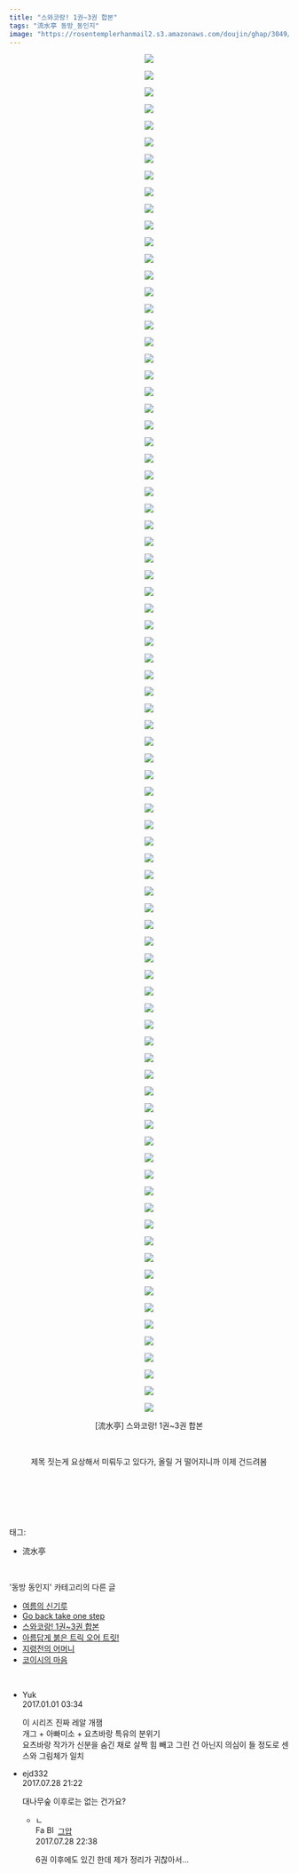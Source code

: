 ```yaml
---
title: "스와코랑! 1권~3권 합본"
tags: "流水亭 동방_동인지"
image: "https://rosentemplerhanmail2.s3.amazonaws.com/doujin/ghap/3049/001.jpg"
---
```

<div class="article">
<p style="text-align: center; clear: none; float: none;"><img src="{{ site.imgserver12 }}/ghap/3049/001.jpg"/></p>
<p style="text-align: center; clear: none; float: none;"><img src="{{ site.imgserver12 }}/ghap/3049/002.jpg"/></p>
<p style="text-align: center; clear: none; float: none;"><img src="{{ site.imgserver12 }}/ghap/3049/003.jpg"/></p>
<p style="text-align: center; clear: none; float: none;"><img src="{{ site.imgserver12 }}/ghap/3049/004.jpg"/></p>
<p style="text-align: center; clear: none; float: none;"><img src="{{ site.imgserver12 }}/ghap/3049/005.jpg"/></p>
<p style="text-align: center; clear: none; float: none;"><img src="{{ site.imgserver12 }}/ghap/3049/006.jpg"/></p>
<p style="text-align: center; clear: none; float: none;"><img src="{{ site.imgserver12 }}/ghap/3049/007.jpg"/></p>
<p style="text-align: center; clear: none; float: none;"><img src="{{ site.imgserver12 }}/ghap/3049/008.jpg"/></p>
<p style="text-align: center; clear: none; float: none;"><img src="{{ site.imgserver12 }}/ghap/3049/009.jpg"/></p>
<p style="text-align: center; clear: none; float: none;"><img src="{{ site.imgserver12 }}/ghap/3049/010.jpg"/></p>
<p style="text-align: center; clear: none; float: none;"><img src="{{ site.imgserver12 }}/ghap/3049/011.jpg"/></p>
<p style="text-align: center; clear: none; float: none;"><img src="{{ site.imgserver12 }}/ghap/3049/012.jpg"/></p>
<p style="text-align: center; clear: none; float: none;"><img src="{{ site.imgserver12 }}/ghap/3049/013.jpg"/></p>
<p style="text-align: center; clear: none; float: none;"><img src="{{ site.imgserver12 }}/ghap/3049/014.jpg"/></p>
<p style="text-align: center; clear: none; float: none;"><img src="{{ site.imgserver12 }}/ghap/3049/015.jpg"/></p>
<p style="text-align: center; clear: none; float: none;"><img src="{{ site.imgserver12 }}/ghap/3049/016.jpg"/></p>
<p style="text-align: center; clear: none; float: none;"><img src="{{ site.imgserver12 }}/ghap/3049/017.jpg"/></p>
<p style="text-align: center; clear: none; float: none;"><img src="{{ site.imgserver12 }}/ghap/3049/018.jpg"/></p>
<p style="text-align: center; clear: none; float: none;"><img src="{{ site.imgserver12 }}/ghap/3049/019.jpg"/></p>
<p style="text-align: center; clear: none; float: none;"><img src="{{ site.imgserver12 }}/ghap/3049/020.jpg"/></p>
<p style="text-align: center; clear: none; float: none;"><img src="{{ site.imgserver12 }}/ghap/3049/021.jpg"/></p>
<p style="text-align: center; clear: none; float: none;"><img src="{{ site.imgserver12 }}/ghap/3049/022.jpg"/></p>
<p style="text-align: center; clear: none; float: none;"><img src="{{ site.imgserver12 }}/ghap/3049/023.jpg"/></p>
<p style="text-align: center; clear: none; float: none;"><img src="{{ site.imgserver12 }}/ghap/3049/024.jpg"/></p>
<p style="text-align: center; clear: none; float: none;"><img src="{{ site.imgserver12 }}/ghap/3049/025.jpg"/></p>
<p style="text-align: center; clear: none; float: none;"><img src="{{ site.imgserver12 }}/ghap/3049/026.jpg"/></p>
<p style="text-align: center; clear: none; float: none;"><img src="{{ site.imgserver12 }}/ghap/3049/027.jpg"/></p>
<p style="text-align: center; clear: none; float: none;"><img src="{{ site.imgserver12 }}/ghap/3049/028.jpg"/></p>
<p style="text-align: center; clear: none; float: none;"><img src="{{ site.imgserver12 }}/ghap/3049/029.jpg"/></p>
<p style="text-align: center; clear: none; float: none;"><img src="{{ site.imgserver12 }}/ghap/3049/030.jpg"/></p>
<p style="text-align: center; clear: none; float: none;"><img src="{{ site.imgserver12 }}/ghap/3049/031.jpg"/></p>
<p style="text-align: center; clear: none; float: none;"><img src="{{ site.imgserver12 }}/ghap/3049/032.jpg"/></p>
<p style="text-align: center; clear: none; float: none;"><img src="{{ site.imgserver12 }}/ghap/3049/033.jpg"/></p>
<p style="text-align: center; clear: none; float: none;"><img src="{{ site.imgserver12 }}/ghap/3049/034.jpg"/></p>
<p style="text-align: center; clear: none; float: none;"><img src="{{ site.imgserver12 }}/ghap/3049/035.jpg"/></p>
<p style="text-align: center; clear: none; float: none;"><img src="{{ site.imgserver12 }}/ghap/3049/036.jpg"/></p>
<p style="text-align: center; clear: none; float: none;"><img src="{{ site.imgserver12 }}/ghap/3049/037.jpg"/></p>
<p style="text-align: center; clear: none; float: none;"><img src="{{ site.imgserver12 }}/ghap/3049/038.jpg"/></p>
<p style="text-align: center; clear: none; float: none;"><img src="{{ site.imgserver12 }}/ghap/3049/039.jpg"/></p>
<p style="text-align: center; clear: none; float: none;"><img src="{{ site.imgserver12 }}/ghap/3049/040.jpg"/></p>
<p style="text-align: center; clear: none; float: none;"><img src="{{ site.imgserver12 }}/ghap/3049/041.jpg"/></p>
<p style="text-align: center; clear: none; float: none;"><img src="{{ site.imgserver12 }}/ghap/3049/042.jpg"/></p>
<p style="text-align: center; clear: none; float: none;"><img src="{{ site.imgserver12 }}/ghap/3049/043.jpg"/></p>
<p style="text-align: center; clear: none; float: none;"><img src="{{ site.imgserver12 }}/ghap/3049/044.jpg"/></p>
<p style="text-align: center; clear: none; float: none;"><img src="{{ site.imgserver12 }}/ghap/3049/045.jpg"/></p>
<p style="text-align: center; clear: none; float: none;"><img src="{{ site.imgserver12 }}/ghap/3049/046.jpg"/></p>
<p style="text-align: center; clear: none; float: none;"><img src="{{ site.imgserver12 }}/ghap/3049/047.jpg"/></p>
<p style="text-align: center; clear: none; float: none;"><img src="{{ site.imgserver12 }}/ghap/3049/048.jpg"/></p>
<p style="text-align: center; clear: none; float: none;"><img src="{{ site.imgserver12 }}/ghap/3049/049.jpg"/></p>
<p style="text-align: center; clear: none; float: none;"><img src="{{ site.imgserver12 }}/ghap/3049/050.jpg"/></p>
<p style="text-align: center; clear: none; float: none;"><img src="{{ site.imgserver12 }}/ghap/3049/051.jpg"/></p>
<p style="text-align: center; clear: none; float: none;"><img src="{{ site.imgserver12 }}/ghap/3049/052.jpg"/></p>
<p style="text-align: center; clear: none; float: none;"><img src="{{ site.imgserver12 }}/ghap/3049/053.jpg"/></p>
<p style="text-align: center; clear: none; float: none;"><img src="{{ site.imgserver12 }}/ghap/3049/054.jpg"/></p>
<p style="text-align: center; clear: none; float: none;"><img src="{{ site.imgserver12 }}/ghap/3049/055.jpg"/></p>
<p style="text-align: center; clear: none; float: none;"><img src="{{ site.imgserver12 }}/ghap/3049/056.jpg"/></p>
<p style="text-align: center; clear: none; float: none;"><img src="{{ site.imgserver12 }}/ghap/3049/057.jpg"/></p>
<p style="text-align: center; clear: none; float: none;"><img src="{{ site.imgserver12 }}/ghap/3049/058.jpg"/></p>
<p style="text-align: center; clear: none; float: none;"><img src="{{ site.imgserver12 }}/ghap/3049/059.jpg"/></p>
<p style="text-align: center; clear: none; float: none;"><img src="{{ site.imgserver12 }}/ghap/3049/060.jpg"/></p>
<p style="text-align: center; clear: none; float: none;"><img src="{{ site.imgserver12 }}/ghap/3049/061.jpg"/></p>
<p style="text-align: center; clear: none; float: none;"><img src="{{ site.imgserver12 }}/ghap/3049/062.jpg"/></p>
<p style="text-align: center; clear: none; float: none;"><img src="{{ site.imgserver12 }}/ghap/3049/063.jpg"/></p>
<p style="text-align: center; clear: none; float: none;"><img src="{{ site.imgserver12 }}/ghap/3049/064.jpg"/></p>
<p style="text-align: center; clear: none; float: none;"><img src="{{ site.imgserver12 }}/ghap/3049/065.jpg"/></p>
<p style="text-align: center; clear: none; float: none;"><img src="{{ site.imgserver12 }}/ghap/3049/066.jpg"/></p>
<p style="text-align: center; clear: none; float: none;"><img src="{{ site.imgserver12 }}/ghap/3049/067.jpg"/></p>
<p style="text-align: center; clear: none; float: none;"><img src="{{ site.imgserver12 }}/ghap/3049/068.jpg"/></p>
<p style="text-align: center; clear: none; float: none;"><img src="{{ site.imgserver12 }}/ghap/3049/069.jpg"/></p>
<p style="text-align: center; clear: none; float: none;"><img src="{{ site.imgserver12 }}/ghap/3049/070.jpg"/></p>
<p style="text-align: center; clear: none; float: none;"><img src="{{ site.imgserver12 }}/ghap/3049/071.jpg"/></p>
<p style="text-align: center; clear: none; float: none;"><img src="{{ site.imgserver12 }}/ghap/3049/072.jpg"/></p>
<p style="text-align: center; clear: none; float: none;"><img src="{{ site.imgserver12 }}/ghap/3049/073.jpg"/></p>
<p style="text-align: center; clear: none; float: none;"><img src="{{ site.imgserver12 }}/ghap/3049/074.jpg"/></p>
<p style="text-align: center; clear: none; float: none;"><img src="{{ site.imgserver12 }}/ghap/3049/075.jpg"/></p>
<p style="text-align: center; clear: none; float: none;"><img src="{{ site.imgserver12 }}/ghap/3049/076.jpg"/></p>
<p style="text-align: center; clear: none; float: none;"><img src="{{ site.imgserver12 }}/ghap/3049/077.jpg"/></p>
<p style="text-align: center; clear: none; float: none;"><img src="{{ site.imgserver12 }}/ghap/3049/078.jpg"/></p>
<p style="text-align: center; clear: none; float: none;"><img src="{{ site.imgserver12 }}/ghap/3049/079.jpg"/></p>
<p style="text-align: center; clear: none; float: none;"><img src="{{ site.imgserver12 }}/ghap/3049/080.jpg"/></p>
<p style="text-align: center; clear: none; float: none;"><img src="{{ site.imgserver12 }}/ghap/3049/081.jpg"/></p>
<p style="text-align: center; clear: none; float: none;"><img src="{{ site.imgserver12 }}/ghap/3049/082.jpg"/></p>
<p style="text-align: center; clear: none; float: none;">[流水亭] 스와코랑! 1권~3권 합본</p>
<p style="text-align: center; clear: none; float: none;"><br/></p>
<p style="text-align: center; clear: none; float: none;">제목 짓는게 요상해서 미뤄두고 있다가, 올릴 거 떨어지니까 이제 건드려봄</p>
<p style="text-align: center; clear: none; float: none;"><br/></p>
<p><br/></p>
</div><br/>
<div class="tagTrail">
<p>태그: </p>
<ul>
<li>流水亭</li>
</ul>
</div><br/>
<div class="another">
<p>'동방 동인지' 카테고리의 다른 글</p>
<ul>
<li><a href="/ghap_3053">여름의 신기루</a></li>
<li><a href="/ghap_3050">Go back take one step</a></li>
<li><a href="/ghap_3049">스와코랑! 1권~3권 합본</a></li>
<li><a href="/ghap_3048">아름답게 붉은 트릭 오어 트릿!</a></li>
<li><a href="/ghap_3045">지령전의 어머니</a></li>
<li><a href="/ghap_3042">코이시의 마음</a></li>
</ul>
</div><br/>
<div class="cb_module cb_fluid">
<div class="cb_wrt cb_profile">
<div class="comment">
<ul>
<li class="cb_thumb_off" id="comment14880615">
<div class="cb_comment_area">
<div class="cb_info_area">
<div class="cb_section">
<span class="cb_nick_name">Yuk</span>
</div>
<div class="cb_section">
<span class="cb_date">2017.01.01 03:34 </span>
</div>
</div>
<div class="cb_dsc_comment">
<p class="cb_dsc">
											이 시리즈 진짜 레알 개잼<br/>
개그 + 아빠미소 + 요츠바랑 특유의 분위기<br/>
요츠바랑 작가가 신분을 숨긴 채로 살짝 힘 빼고 그린 건 아닌지 의심이 들 정도로 센스와 그림체가 일치
										</p>
</div>
</div></li>
<li class="cb_thumb_off" id="comment15046498">
<div class="cb_comment_area">
<div class="cb_info_area">
<div class="cb_section">
<span class="cb_nick_name">ejd332</span>
</div>
<div class="cb_section">
<span class="cb_date">2017.07.28 21:22 </span>
</div>
</div>
<div class="cb_dsc_comment">
<p class="cb_dsc">
											대나무숲 이후로는 없는 건가요?
										</p>
</div>
<ul>
<li class="cb_thumb_off" id="comment15046534">
<span class="cb_bu_subnode">ㄴ</span>
<div class="cb_comment_area">
<div class="cb_info_area">
<div class="cb_section">
<span class="cb_nick_name"><img alt="Favicon of https://ghaptouhou.tistory.com" height="16" onerror="this.onerror=null;this.parentNode.removeChild(this)" src="https://ghaptouhou.tistory.com/favicon.ico" width="16"/> <img alt="BlogIcon" height="16" onerror="this.parentNode.removeChild(this)" src="https://ghaptouhou.tistory.com/index.gif" width="16"/> <a href="https://ghaptouhou.tistory.com" onclick="return openLinkInNewWindow(this)"> 그압</a><span class="tistoryProfileLayerTrigger" onclick='TistoryProfile.show(event, this, {"title":"\uc800\uae30 \uc774\uac70 \ub098\uc911\uc5d0 \uc218\uc815 \uac00\ub2a5\ud558\ub098\uc694","url":"https:\/\/ghap.tistory.com","nickname":"\uadf8\uc555","items":[]}); return false;'></span></span>
</div>
<div class="cb_section">
<span class="cb_date">2017.07.28 22:38 </span>
</div>
</div>
<div class="cb_dsc_comment">
<p class="cb_dsc">
																6권 이후에도 있긴 한데 제가 정리가 귀찮아서...
															</p>
</div>
</div>
</li>
</ul>
</div></li>
</ul>
</div>
</div><!-- commentList close -->
</div><br/>
